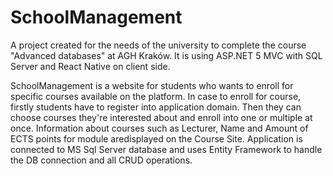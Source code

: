 # SchoolManagement
A project created for the needs of the university to complete the course "Advanced databases" at AGH Kraków. It is using ASP.NET 5 MVC with SQL Server and React Native on client side. 

SchoolManagement is a website for students who wants to enroll for specific courses available on the platform. In case to enroll for course, firstly students have to register into application domain. Then they can choose courses they're interested about and enroll into one or multiple at once. Information about courses such as Lecturer, Name and Amount of ECTS points for module aredisplayed on the Course Site. Application is connected to MS Sql Server database and uses Entity Framework to handle the DB connection and all CRUD operations.

